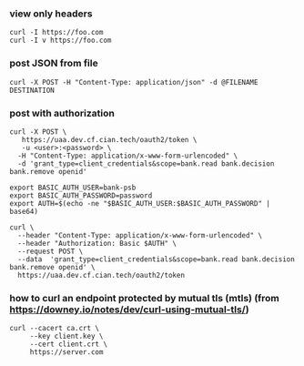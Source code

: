 


### view only headers
```
curl -I https://foo.com
curl -I v https://foo.com

```

### post JSON from file
```
curl -X POST -H "Content-Type: application/json" -d @FILENAME DESTINATION
```

### post with authorization
```
curl -X POST \
   https://uaa.dev.cf.cian.tech/oauth2/token \
   -u <user>:<password> \
  -H "Content-Type: application/x-www-form-urlencoded" \
  -d 'grant_type=client_credentials&scope=bank.read bank.decision bank.remove openid'
```

```
export BASIC_AUTH_USER=bank-psb
export BASIC_AUTH_PASSWORD=password
export AUTH=$(echo -ne "$BASIC_AUTH_USER:$BASIC_AUTH_PASSWORD" | base64)

curl \
  --header "Content-Type: application/x-www-form-urlencoded" \
  --header "Authorization: Basic $AUTH" \
  --request POST \
  --data  'grant_type=client_credentials&scope=bank.read bank.decision bank.remove openid' \
  https://uaa.dev.cf.cian.tech/oauth2/token

```

### how to curl an endpoint protected by mutual tls (mtls) (from https://downey.io/notes/dev/curl-using-mutual-tls/)

```
curl --cacert ca.crt \
     --key client.key \
     --cert client.crt \
     https://server.com
```